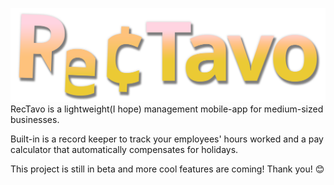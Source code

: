 ![RecTavo's wordmark](https://raw.githubusercontent.com/walpuerto/RecTavo/main/resources/RecTavoLogo2.png)
RecTavo is a lightweight(I hope) management mobile-app for medium-sized businesses.

Built-in is a record keeper to track your employees' hours worked and a pay calculator that automatically compensates for holidays.

This project is still in beta and more cool features are coming! Thank you! 😊
